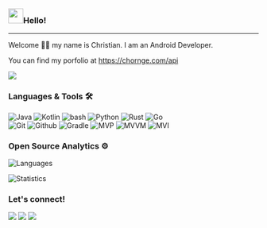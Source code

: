 <h3><img src="https://emojis.slackmojis.com/emojis/images/1531849430/4246/blob-sunglasses.gif?1531849430" width="30"/>Hello!</h3> <hr>

Welcome 🖖🏽 my name is Christian. I am an Android Developer.

You can find my porfolio at https://chornge.com/api

![](http://estruyf-github.azurewebsites.net/api/VisitorHit?user=chornge&repo=portfolio)

### Languages & Tools 🛠

![Java](https://img.shields.io/badge/-Java-05122A?style=flat&color=green)&nbsp;![Kotlin](https://img.shields.io/badge/-Kotlin-05122A?style=flat&color=green)&nbsp;![bash](https://img.shields.io/badge/-bash-05122A?style=flat&color=green)&nbsp;![Python](https://img.shields.io/badge/-Python-05122A?style=flat&color=green)&nbsp;![Rust](https://img.shields.io/badge/-Rust-05122A?style=flat&color=green)&nbsp;![Go](https://img.shields.io/badge/-Go-05122A?style=flat&color=green)&nbsp;  
![Git](https://img.shields.io/badge/-Git-05122A?style=flat&color=orange)&nbsp;![Github](https://img.shields.io/badge/-Github-05122A?style=flat&color=orange)&nbsp;![Gradle](https://img.shields.io/badge/-Gradle-05122A?style=flat&color=orange)&nbsp;![MVP](https://img.shields.io/badge/-MVP-05122A?style=flat&color=orange)&nbsp;![MVVM](https://img.shields.io/badge/-MVVM-05122A?style=flat&color=orange)&nbsp;![MVI](https://img.shields.io/badge/-MVI-05122A?style=flat&color=orange)&nbsp;

### Open Source Analytics ⚙️

![Languages](https://github-readme-stats.vercel.app/api/top-langs/?username=chornge&layout=compact&hide=javascript&theme=dark)

![Statistics](https://github-readme-stats.vercel.app/api?username=chornge&show_icons=true&include_all_commits=false&hide_title=true&count_private=true&theme=dark)

### Let's connect!

<p>

<a href="https://stackoverflow.com/users/1008011/chornge"><img src="https://img.shields.io/badge/StackOverflow-D16f37?style=flat&logo=stackoverflow&logoColor=white"/></a> <a href="https://www.instagram.com/chornge_"><img src="https://img.shields.io/badge/-Instagram-E4405F?style=flat&logo=instagram&logoColor=white"/></a> <a href="https://x.com/chornge_"><img src="https://img.shields.io/badge/-Twitter-%231DA1F2?style=flat&logo=x&logoColor=white"/></a>

</p>
